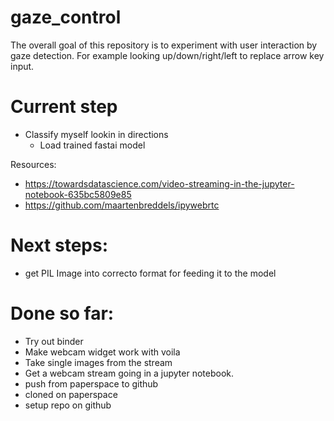 # gaze_control

The overall goal of this repository is to experiment with user interaction by gaze detection. For example looking up/down/right/left to replace arrow key input.

# Current step
- Classify myself lookin in directions
    - Load trained fastai model

Resources:
- https://towardsdatascience.com/video-streaming-in-the-jupyter-notebook-635bc5809e85
- https://github.com/maartenbreddels/ipywebrtc

# Next steps:
- get PIL Image into correcto format for feeding it to the model

# Done so far:
- Try out binder
- Make webcam widget work with voila
- Take single images from the stream
- Get a webcam stream going in a jupyter notebook.
- push from paperspace to github
- cloned on paperspace
- setup repo on github